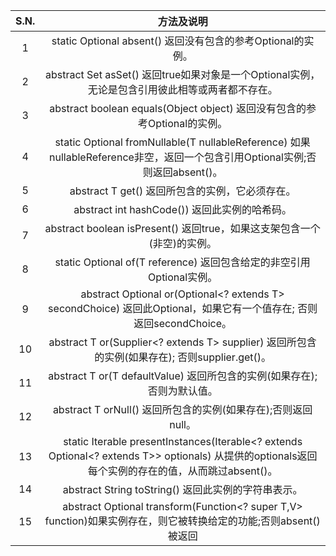 | S.N. | 		方法及说明   |
| :----: | :------------------: |
|   1  | static <T> Optional<T> absent() 返回没有包含的参考Optional的实例。|
|   2  | abstract Set<T> asSet() 返回true如果对象是一个Optional实例，无论是包含引用彼此相等或两者都不存在。|
|   3  | abstract boolean equals(Object object) 返回没有包含的参考Optional的实例。|
|   4  | static <T> Optional<T> fromNullable(T nullableReference) 如果nullableReference非空，返回一个包含引用Optional实例;否则返回absent()。|
|   5  | abstract T get() 返回所包含的实例，它必须存在。|
|   6  | abstract int hashCode()) 返回此实例的哈希码。|
|   7  | abstract boolean isPresent() 返回true，如果这支架包含一个(非空)的实例。|
|   8  | static <T> Optional<T> of(T reference) 返回包含给定的非空引用Optional实例。|
|   9  | abstract Optional<T> or(Optional<? extends T> secondChoice) 返回此Optional，如果它有一个值存在; 否则返回secondChoice。|			
|   10 | abstract T or(Supplier<? extends T> supplier) 返回所包含的实例(如果存在); 否则supplier.get()。|			
|   11 | abstract T or(T defaultValue) 返回所包含的实例(如果存在);否则为默认值。|			
|   12 | abstract T orNull() 返回所包含的实例(如果存在);否则返回null。|			
|   13 | static <T> Iterable<T> presentInstances(Iterable<? extends Optional<? extends T>> optionals) 从提供的optionals返回每个实例的存在的值，从而跳过absent()。|			
|   14 | abstract String toString()	 返回此实例的字符串表示。|
|   15 | abstract <V> Optional<V> transform(Function<? super T,V> function)如果实例存在，则它被转换给定的功能;否则absent()被返回|